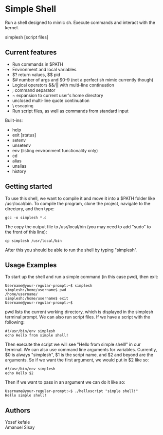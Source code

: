 # Simple Shell

Run a shell designed to mimic sh. Execute commands and interact with the kernel.

simplesh [script files]


## Current features

* Run commands in $PATH
* Environment and local variables
* $? return values, $$ pid
* $# number of args and $0-9 (not a perfect sh mimic currently though)
* Logical operators &&/|| with multi-line continuation
* ; command separator
* ~ expansion to current user's home directory
* unclosed multi-line quote continuation
* \ escaping
* Run script files, as well as commands from standard input


Built-ins:
* help
* exit [status]
* setenv
* unsetenv
* env (listing environment functionality only)
* cd
* alias
* unalias
* history

## Getting started
To use this shell, we want to compile it and move it into a $PATH folder like /usr/local/bin. To compile the program, clone the project, navigate to the directory, and then type:
```
gcc -o simplesh *.c
```
The copy the output file to /usr/local/bin (you may need to add "sudo" to the front of this line):
```
cp simplesh /usr/local/bin
```
After this you should be able to run the shell by typing "simplesh".

## Usage Examples
To start up the shell and run a simple command (in this case pwd), then exit:
```
Username@your-regular-prompt:~$ simplesh
simplesh:/home/username$ pwd
/home/username/
simplesh:/home/username$ exit
Username@your-regular-prompt:~$
```
pwd lists the current working directory, which is displayed in the simplesh terminal prompt. We can also run script files. If we have a script with the following:
```
#!/usr/bin/env simplesh
echo Hello from simple shell!
```
Then execute the script we will see "Hello from simple shell!" in our terminal. We can also use command line arguments for variables. Currently, $0 is always "simplesh", $1 is the script name, and $2 and beyond are the arguments. So if we want the first argument, we would put in $2 like so:
```
#!/usr/bin/env simplesh
echo Hello $2
```
Then if we want to pass in an argument we can do it like so:
```
Username@your-regular-prompt:~$ ./helloscript "simple shell!"
Hello simple shell!
```

## Authors

Yosef kefale  
Amanuel Sisay
